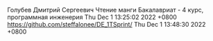 Голубев Дмитрий Сергеевич
Чтение манги
Бакалавриат - 4 курс, программная инженерия
Thu Dec 1 13:25:02 2022 +0800
https://github.com/steffalonee/DE_1TSprint/
Thu Dec 1 13:48:30 2022 +0800
